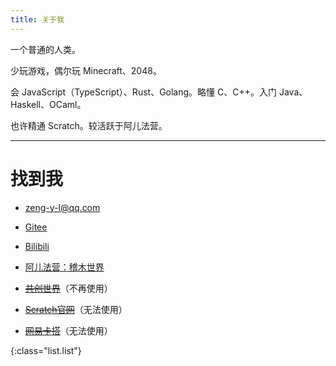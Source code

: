 ```yaml
---
title: 关于我
---
```


一个普通的人类。

少玩游戏，偶尔玩 Minecraft、2048。

会 JavaScript（TypeScript）、Rust、Golang。略懂 C、C++。入门 Java、Haskell、OCaml。

也许精通 Scratch。较活跃于阿儿法营。

----

# 找到我

- [zeng-y-l@qq.com](mailto:zeng-y-l@qq.com)

- [Gitee](https://gitee.com/Zeng_YL)

- [Bilibili](https://space.bilibili.com/515184489)

- [阿儿法营：稽木世界](https://gitblock.cn/Users/1192266)

- ~~[共创世界](https://www.ccw.site/student/60ba7f89fa5edd0db16995f6)~~<span :class="list.small">（不再使用）</span>

- ~~[Scratch官网](https://scratch.mit.edu/users/zengyl/)~~<span :class="list.small">（无法使用）</span>

- ~~[网易卡搭](https://kada.163.com/u/1546373.htm)~~<span :class="list.small">（无法使用）</span>

{:class="list.list"}

<script lang="ts" setup>
  import list from '../lib/list.module.styl'
</script>